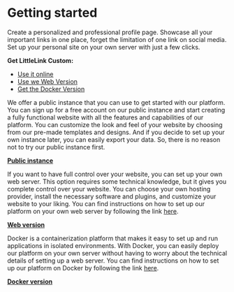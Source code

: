 # Getting started

Create a personalized and professional profile page. Showcase all your important links in one place, forget the limitation of one link on social media. Set up your personal site on your own server with just a few clicks.


**Get LittleLink Custom:**

- [Use it online](https://demo.littlelink-custom.com/)
- [Use we Web Version](https://littlelink-custom.com/download)
- [Get the Docker Version](https://littlelink-custom.com/docker)


We offer a public instance that you can use to get started with our platform. You can sign up for a free account on our public instance and start creating a fully functional website with all the features and capabilities of our platform. You can customize the look and feel of your website by choosing from our pre-made templates and designs. And if you decide to set up your own instance later, you can easily export your data. So, there is no reason not to try our public instance first.

[**Public instance**](https://demo.littlelink-custom.com/)

If you want to have full control over your website, you can set up your own web server. This option requires some technical knowledge, but it gives you complete control over your website. You can choose your own hosting provider, install the necessary software and plugins, and customize your website to your liking. You can find instructions on how to set up our platform on your own web server by following the link [here](https://github.com/JulianPrieber/littlelink-custom#readme).

[**Web version**](https://littlelink-custom.com/download)

Docker is a containerization platform that makes it easy to set up and run applications in isolated environments. With Docker, you can easily deploy our platform on your own server without having to worry about the technical details of setting up a web server. You can find instructions on how to set up our platform on Docker by following the link [here](https://github.com/JulianPrieber/llc-docker#readme).

[**Docker version**](https://littlelink-custom.com/docker)
